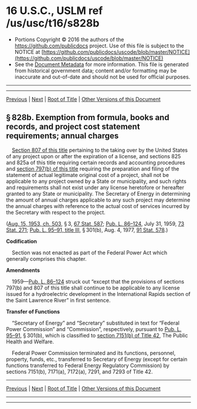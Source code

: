---
---

# 16 U.S.C., USLM ref /us/usc/t16/s828b

* Portions Copyright © 2016 the authors of the https://github.com/publicdocs project.
  Use of this file is subject to the NOTICE at [https://github.com/publicdocs/uscode/blob/master/NOTICE](https://github.com/publicdocs/uscode/blob/master/NOTICE)
* See the [Document Metadata](././../../../../..//README.md) for more information.
  This file is generated from historical government data; content and/or formatting may be inaccurate and out-of-date and should not be used for official purposes.

----------
----------

[Previous](./../../../../..//us/usc/t16/ch12/schIV/m__us_usc_t16_s828a.md) | [Next](./../../../../..//us/usc/t16/ch12/schIV/m__us_usc_t16_s828c.md) | [Root of Title](./../../../../../) | [Other Versions of this Document](https://publicdocs.github.io/go/links?ns=uslm&ref=%2Fus%2Fusc%2Ft16%2Fs828b)

## § 828b. Exemption from formula, books and records, and project cost statement requirements; annual charges

    [Section 807 of this title][/us/usc/t16/s807] pertaining to the taking over by the United States of any project upon or after the expiration of a license, and sections 825 and 825a of this title requiring certain records and accounting procedures and [section 797(b) of this title][/us/usc/t16/s797/b] requiring the preparation and filing of the statement of actual legitimate original cost of a project, shall not be applicable to any project owned by a State or municipality, and such rights and requirements shall not exist under any license heretofore or hereafter granted to any State or municipality. The Secretary of Energy in determining the amount of annual charges applicable to any such project may determine the annual charges with reference to the actual cost of services incurred by the Secretary with respect to the project.

([Aug. 15, 1953, ch. 503][/us/act/1953-08-15/ch503], § 3, [67 Stat. 587][/us/stat/67/587]; [Pub. L. 86–124][/us/pl/86/124], July 31, 1959, [73 Stat. 271][/us/stat/73/271]; [Pub. L. 95–91, title III][/us/pl/95/91/tIII], § 301(b), Aug. 4, 1977, [91 Stat. 578][/us/stat/91/578].)

 __Codification__ 

    Section was not enacted as part of the Federal Power Act which generally comprises this chapter.

 __Amendments__ 

    1959—[Pub. L. 86–124][/us/pl/86/124] struck out “except that the provisions of sections 797(b) and 807 of this title shall continue to be applicable to any license issued for a hydroelectric development in the International Rapids section of the Saint Lawrence River” in first sentence.

 __Transfer of Functions__ 

    “Secretary of Energy” and “Secretary” substituted in text for “Federal Power Commission” and “Commission”, respectively, pursuant to [Pub. L. 95–91][/us/pl/95/91], § 301(b), which is classified to [section 7151(b) of Title 42][/us/usc/t42/s7151/b], The Public Health and Welfare.

    Federal Power Commission terminated and its functions, personnel, property, funds, etc., transferred to Secretary of Energy (except for certain functions transferred to Federal Energy Regulatory Commission) by sections 7151(b), 7171(a), 7172(a), 7291, and 7293 of Title 42.

----------

[Previous](./../../../../..//us/usc/t16/ch12/schIV/m__us_usc_t16_s828a.md) | [Next](./../../../../..//us/usc/t16/ch12/schIV/m__us_usc_t16_s828c.md) | [Root of Title](./../../../../../) | [Other Versions of this Document](https://publicdocs.github.io/go/links?ns=uslm&ref=%2Fus%2Fusc%2Ft16%2Fs828b)

----------
----------

[/us/usc/t16/s807]: https://publicdocs.github.io/go/links?ns=uslm&ref=%2Fus%2Fusc%2Ft16%2Fs807
[/us/usc/t16/s797/b]: https://publicdocs.github.io/go/links?ns=uslm&ref=%2Fus%2Fusc%2Ft16%2Fs797%2Fb
[/us/act/1953-08-15/ch503]: https://publicdocs.github.io/go/links?ns=uslm&ref=%2Fus%2Fact%2F1953-08-15%2Fch503
[/us/stat/67/587]: https://publicdocs.github.io/go/links?ns=uslm&ref=%2Fus%2Fstat%2F67%2F587
[/us/pl/86/124]: https://publicdocs.github.io/go/links?ns=uslm&ref=%2Fus%2Fpl%2F86%2F124
[/us/stat/73/271]: https://publicdocs.github.io/go/links?ns=uslm&ref=%2Fus%2Fstat%2F73%2F271
[/us/pl/95/91/tIII]: https://publicdocs.github.io/go/links?ns=uslm&ref=%2Fus%2Fpl%2F95%2F91%2FtIII
[/us/stat/91/578]: https://publicdocs.github.io/go/links?ns=uslm&ref=%2Fus%2Fstat%2F91%2F578
[/us/pl/86/124]: https://publicdocs.github.io/go/links?ns=uslm&ref=%2Fus%2Fpl%2F86%2F124
[/us/pl/95/91]: https://publicdocs.github.io/go/links?ns=uslm&ref=%2Fus%2Fpl%2F95%2F91
[/us/usc/t42/s7151/b]: https://publicdocs.github.io/go/links?ns=uslm&ref=%2Fus%2Fusc%2Ft42%2Fs7151%2Fb


